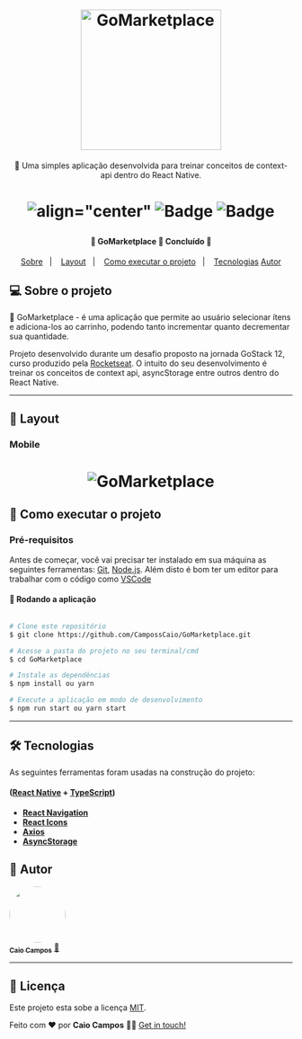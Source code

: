 <h1 align="center">
    <img alt="GoMarketplace" src="https://res.cloudinary.com/dgugs5dpz/image/upload/v1595117025/gomarketplace.png" width="250px" />
</h1>
<p align="center">🚀 Uma simples aplicação desenvolvida para treinar conceitos de context-api dentro do React Native.</p>

<h1 align="center">
   
 ![align="center"](https://img.shields.io/github/issues/CampossCaio/GoMarketplace?color=%23e83f5b)
 ![Badge](https://img.shields.io/github/forks/CampossCaio/GoMarketplace?color=%23e83f5b)
 ![Badge](https://img.shields.io/github/stars/CampossCaio/GoMarketplace?color=%23e83f5b)
</h1>

<h4 align="center"> 
	🚧  GoMarketplace 🚀 Concluído  🚧
</h4>
 
 
 
<p align="center">
  <a href="#-sobre-o-projeto">Sobre</a>&nbsp;&nbsp;&nbsp;|&nbsp;&nbsp;&nbsp;
  <a href="#-layout">Layout</a>&nbsp;&nbsp;&nbsp;|&nbsp;&nbsp;&nbsp;
  <a href="#-como-executar-o-projeto">Como executar o projeto</a>&nbsp;&nbsp;&nbsp;|&nbsp;&nbsp;&nbsp;
  <a href="#-tecnologias">Tecnologias</a>
  <a href="#-autor">Autor</a>
</p>

## 💻 Sobre o projeto

👕 GoMarketplace - é uma aplicação que permite ao usuário selecionar ítens e  adiciona-los ao carrinho, podendo tanto incrementar quanto decrementar sua quantidade.


Projeto desenvolvido durante um desafio proposto na jornada GoStack 12, curso produzido pela [Rocketseat](https://blog.rocketseat.com.br/primeira-next-level-week/). O intuito
do seu desenvolvimento é treinar os conceitos de context api, asyncStorage entre outros dentro do React Native.

---

## 🎨 Layout



### Mobile

<h1 align="center">
    <img alt="GoMarketplace" src="https://res.cloudinary.com/dgugs5dpz/image/upload/v1595117057/GoMarketplace_oqfmli.gif" widht="100px"/>
</h1>


## 🚀 Como executar o projeto




### Pré-requisitos

Antes de começar, você vai precisar ter instalado em sua máquina as seguintes ferramentas:
[Git](https://git-scm.com), [Node.js](https://nodejs.org/en/). 
Além disto é bom ter um editor para trabalhar com o código como [VSCode](https://code.visualstudio.com/)

#### 🧭 Rodando a aplicação

```bash

# Clone este repositório
$ git clone https://github.com/CampossCaio/GoMarketplace.git

# Acesse a pasta do projeto no seu terminal/cmd
$ cd GoMarketplace

# Instale as dependências
$ npm install ou yarn

# Execute a aplicação em modo de desenvolvimento
$ npm run start ou yarn start


```

---

## 🛠 Tecnologias

As seguintes ferramentas foram usadas na construção do projeto:

####  ([React Native](https://reactnative.dev/)  +  [TypeScript](https://www.typescriptlang.org/))

-   **[React Navigation](https://reactnavigation.org/)**
-   **[React Icons](https://react-icons.github.io/react-icons/)**
-   **[Axios](https://github.com/axios/axios)**
-   **[AsyncStorage](https://www.npmjs.com/package/@react-native-community/async-storage)**


## 🦸 Autor

<a href="https://github.com/CampossCaio">
 <img style="border-radius: 50%;" src="https://avatars0.githubusercontent.com/u/52550525?s=400&u=c8dfc4e1c8ef1bf3ed5890ecc40ee98f086ca72b&v=4" width="100px;" alt=""/>
 <br />
 <sub><b>Caio Campos</b></sub></a> <a href="https://github.com/CampossCaio" title="Caio Campos">🚀</a>
 <br />

---

## 📝 Licença

Este projeto esta sobe a licença [MIT](./LICENSE).

Feito com ❤️ por **Caio Campos** 👋🏻 [Get in touch!](https://github.com/CampossCaio)
